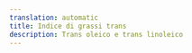 ```yaml
---
translation: automatic
title: Indice di grassi trans
description: Trans oleico e trans linoleico
---
```

